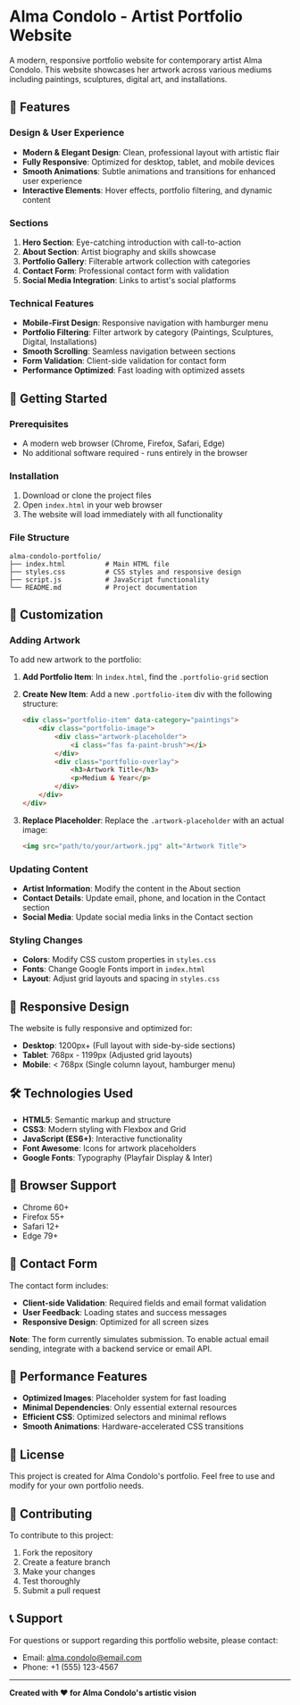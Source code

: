 # Alma Condolo - Artist Portfolio Website

A modern, responsive portfolio website for contemporary artist Alma Condolo. This website showcases her artwork across various mediums including paintings, sculptures, digital art, and installations.

## 🌟 Features

### Design & User Experience
- **Modern & Elegant Design**: Clean, professional layout with artistic flair
- **Fully Responsive**: Optimized for desktop, tablet, and mobile devices
- **Smooth Animations**: Subtle animations and transitions for enhanced user experience
- **Interactive Elements**: Hover effects, portfolio filtering, and dynamic content

### Sections
1. **Hero Section**: Eye-catching introduction with call-to-action
2. **About Section**: Artist biography and skills showcase
3. **Portfolio Gallery**: Filterable artwork collection with categories
4. **Contact Form**: Professional contact form with validation
5. **Social Media Integration**: Links to artist's social platforms

### Technical Features
- **Mobile-First Design**: Responsive navigation with hamburger menu
- **Portfolio Filtering**: Filter artwork by category (Paintings, Sculptures, Digital, Installations)
- **Smooth Scrolling**: Seamless navigation between sections
- **Form Validation**: Client-side validation for contact form
- **Performance Optimized**: Fast loading with optimized assets

## 🚀 Getting Started

### Prerequisites
- A modern web browser (Chrome, Firefox, Safari, Edge)
- No additional software required - runs entirely in the browser

### Installation
1. Download or clone the project files
2. Open `index.html` in your web browser
3. The website will load immediately with all functionality

### File Structure
```
alma-condolo-portfolio/
├── index.html          # Main HTML file
├── styles.css          # CSS styles and responsive design
├── script.js           # JavaScript functionality
└── README.md           # Project documentation
```

## 🎨 Customization

### Adding Artwork
To add new artwork to the portfolio:

1. **Add Portfolio Item**: In `index.html`, find the `.portfolio-grid` section
2. **Create New Item**: Add a new `.portfolio-item` div with the following structure:
   ```html
   <div class="portfolio-item" data-category="paintings">
       <div class="portfolio-image">
           <div class="artwork-placeholder">
               <i class="fas fa-paint-brush"></i>
           </div>
           <div class="portfolio-overlay">
               <h3>Artwork Title</h3>
               <p>Medium & Year</p>
           </div>
       </div>
   </div>
   ```

3. **Replace Placeholder**: Replace the `.artwork-placeholder` with an actual image:
   ```html
   <img src="path/to/your/artwork.jpg" alt="Artwork Title">
   ```

### Updating Content
- **Artist Information**: Modify the content in the About section
- **Contact Details**: Update email, phone, and location in the Contact section
- **Social Media**: Update social media links in the Contact section

### Styling Changes
- **Colors**: Modify CSS custom properties in `styles.css`
- **Fonts**: Change Google Fonts import in `index.html`
- **Layout**: Adjust grid layouts and spacing in `styles.css`

## 📱 Responsive Design

The website is fully responsive and optimized for:
- **Desktop**: 1200px+ (Full layout with side-by-side sections)
- **Tablet**: 768px - 1199px (Adjusted grid layouts)
- **Mobile**: < 768px (Single column layout, hamburger menu)

## 🛠️ Technologies Used

- **HTML5**: Semantic markup and structure
- **CSS3**: Modern styling with Flexbox and Grid
- **JavaScript (ES6+)**: Interactive functionality
- **Font Awesome**: Icons for artwork placeholders
- **Google Fonts**: Typography (Playfair Display & Inter)

## 🎯 Browser Support

- Chrome 60+
- Firefox 55+
- Safari 12+
- Edge 79+

## 📧 Contact Form

The contact form includes:
- **Client-side Validation**: Required fields and email format validation
- **User Feedback**: Loading states and success messages
- **Responsive Design**: Optimized for all screen sizes

**Note**: The form currently simulates submission. To enable actual email sending, integrate with a backend service or email API.

## 🔧 Performance Features

- **Optimized Images**: Placeholder system for fast loading
- **Minimal Dependencies**: Only essential external resources
- **Efficient CSS**: Optimized selectors and minimal reflows
- **Smooth Animations**: Hardware-accelerated CSS transitions

## 📄 License

This project is created for Alma Condolo's portfolio. Feel free to use and modify for your own portfolio needs.

## 🤝 Contributing

To contribute to this project:
1. Fork the repository
2. Create a feature branch
3. Make your changes
4. Test thoroughly
5. Submit a pull request

## 📞 Support

For questions or support regarding this portfolio website, please contact:
- Email: alma.condolo@email.com
- Phone: +1 (555) 123-4567

---

**Created with ❤️ for Alma Condolo's artistic vision**
